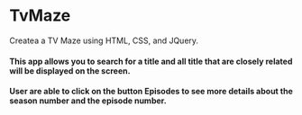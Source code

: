 # TvMaze
Createa a TV Maze using HTML, CSS, and JQuery.
#### This app allows you to search for a title and all title that are closely related will be displayed on the screen. 
#### User are able to click on the button Episodes to see more details about the season number and the episode number.
